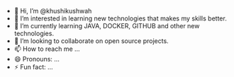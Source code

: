 - 👋 Hi, I’m @khushikushwah
- 👀 I’m interested in learning new technologies that makes my skills better.
- 🌱 I’m currently learning JAVA, DOCKER, GITHUB and other new technologies. 
- 💞️ I’m looking to collaborate on open source projects.
- 📫 How to reach me ...
- 😄 Pronouns: ...
- ⚡ Fun fact: ...

<!---
khushikushwah/khushikushwah is a ✨ special ✨ repository because its `README.md` (this file) appears on your GitHub profile.
You can click the Preview link to take a look at your changes.
--->
